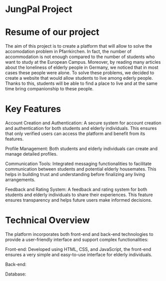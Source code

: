 # JungPal Project

# Resume of our project

The aim of this project is to create a platform that will allow to solve the accomodation problem in Pfarrkirchen. In fact, the number of accommodation is not enough compared to the number of students who want to study at the European Campus. Moreover, by reading many articles about the loneliness of elderly people in Germany, we noticed that in most  cases these people were alone. To solve these problems, we decided to create a website that would allow students to live among ederly people. Thanks to this, students will be able to find a place to live and at the same time bring companionship to these people.

# Key Features

Account Creation and Authentication: A secure system for account creation and authentication for both students and elderly individuals. This ensures that only verified users can access the platform and benefit from its features.

Profile Management: Both students and elderly individuals can create and manage detailed profiles.

Communication Tools: Integrated messaging functionalities to facilitate communication between students and potential elderly housemates. This helps in building trust and understanding before finalizing any living arrangements.

Feedback and Rating System: A feedback and rating system for both students and elderly individuals to share their experiences. This feature ensures transparency and helps future users make informed decisions.

# Technical Overview

The platform incorporates both front-end and back-end technologies to provide a user-friendly interface and support complex functionalities:

Front-end: Developed using HTML, CSS, and JavaScript, the front-end ensures a very simple and easy-to-use interface for elderly individuals.

Back-end: 

Database: 

